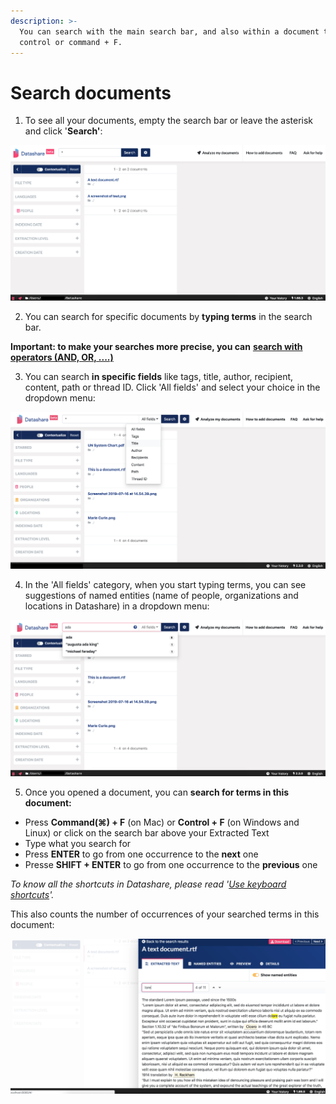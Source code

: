 ```yaml
---
description: >-
  You can search with the main search bar, and also within a document thanks to
  control or command + F.
---
```


# Search documents

1. To see all your documents, empty the search bar or leave the asterisk and click '**Search'**:

![](../.gitbook/assets/2.png)



2. You can search for specific documents by **typing terms** in the search bar. 

**Important: to make your searches more precise, you can** [**search with operators \(AND, OR, ....\)**](https://icij.gitbook.io/datashare/all/search-with-operators)

3. You can search **in specific fields** like tags, title, author, recipient, content, path or thread ID. Click 'All fields' and select your choice in the dropdown menu:

![](../.gitbook/assets/field-search.png)

4. In the 'All fields' category, when you start typing terms, you can see suggestions of named entities \(name of people, organizations and locations in Datashare\) in a dropdown menu:

![](../.gitbook/assets/ne-search.png)

5. Once you opened a document, you can **search for terms in this document:**

* Press **Command\(⌘\) + F** \(on Mac\) or **Control + F** \(on Windows and Linux\) or click on the search bar above your Extracted Text
* Type what you search for
* Press **ENTER** to go from one occurrence to the **next** one
* Presse **SHIFT + ENTER** to go from one occurrence to the **previous** one

_To know all the shortcuts in Datashare, please read '_[_Use keyboard shortcuts_](https://icij.gitbook.io/datashare/all/use-keyboard-shortcuts)_'._

This also counts the number of occurrences of your searched terms in this document:

![](../.gitbook/assets/screen-shot-2019-06-26-at-11.26.39-am.png)





